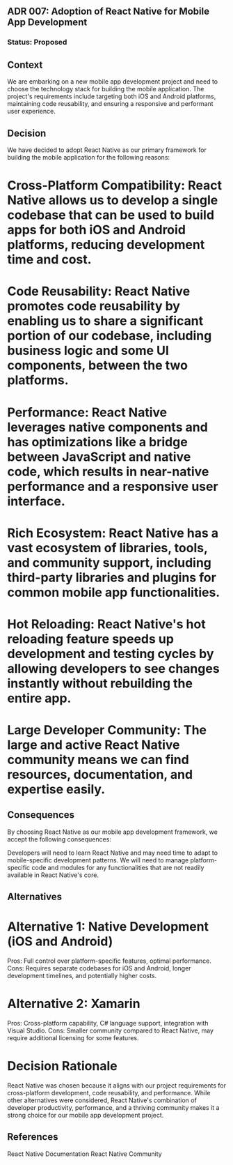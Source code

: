 ## ADR 007: Adoption of React Native for Mobile App Development

### Status: Proposed
## Context
We are embarking on a new mobile app development project and need to choose the technology stack for building the mobile application. The project's requirements include targeting both iOS and Android platforms, maintaining code reusability, and ensuring a responsive and performant user experience.

## Decision
We have decided to adopt React Native as our primary framework for building the mobile application for the following reasons:

# Cross-Platform Compatibility: React Native allows us to develop a single codebase that can be used to build apps for both iOS and Android platforms, reducing development time and cost.

# Code Reusability: React Native promotes code reusability by enabling us to share a significant portion of our codebase, including business logic and some UI components, between the two platforms.

# Performance: React Native leverages native components and has optimizations like a bridge between JavaScript and native code, which results in near-native performance and a responsive user interface.

# Rich Ecosystem: React Native has a vast ecosystem of libraries, tools, and community support, including third-party libraries and plugins for common mobile app functionalities.

# Hot Reloading: React Native's hot reloading feature speeds up development and testing cycles by allowing developers to see changes instantly without rebuilding the entire app.

# Large Developer Community: The large and active React Native community means we can find resources, documentation, and expertise easily.

## Consequences
By choosing React Native as our mobile app development framework, we accept the following consequences:

Developers will need to learn React Native and may need time to adapt to mobile-specific development patterns.
We will need to manage platform-specific code and modules for any functionalities that are not readily available in React Native's core.
## Alternatives
# Alternative 1: Native Development (iOS and Android)
Pros: Full control over platform-specific features, optimal performance.
Cons: Requires separate codebases for iOS and Android, longer development timelines, and potentially higher costs.
# Alternative 2: Xamarin
Pros: Cross-platform capability, C# language support, integration with Visual Studio.
Cons: Smaller community compared to React Native, may require additional licensing for some features.
# Decision Rationale
React Native was chosen because it aligns with our project requirements for cross-platform development, code reusability, and performance. While other alternatives were considered, React Native's combination of developer productivity, performance, and a thriving community makes it a strong choice for our mobile app development project.

## References
React Native Documentation
React Native Community
